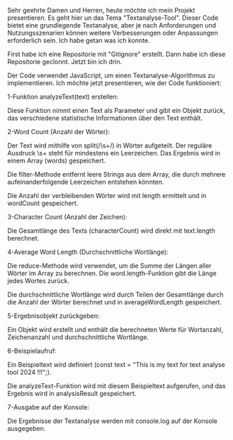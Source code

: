 
Sehr geehrte Damen und Herren,
heute möchte ich mein Projekt presentieren. Es geht hier un das Tema "Textanalyse-Tool". Dieser Code bietet eine grundlegende Textanalyse, aber je nach Anforderungen und Nutzungsszenarien können weitere Verbesserungen oder Anpassungen erforderlich sein. Ich habe getan was ich konnte.

First habe ich eine Repositorie mit "Gitignore" erstellt. Dann habe ich diese Repositorie geclonnt. Jetzt bin ich drin.

Der Code verwendet JavaScript, um einen Textanalyse-Algorithmus zu implementieren. Ich möchte jetzt presentieren, wie der Code funktioniert:

1-Funktion analyzeText(text) erstellen:

Diese Funktion nimmt einen Text als Parameter und gibt ein Objekt zurück, das verschiedene statistische Informationen über den Text enthält.

2-Word Count (Anzahl der Wörter):

  Der Text wird mithilfe von split(/\s+/) in Wörter aufgeteilt. Der reguläre Ausdruck \s+ steht für mindestens ein Leerzeichen. Das Ergebnis wird in einem Array (words) gespeichert.

  Die filter-Methode entfernt leere Strings aus dem Array, die durch mehrere aufeinanderfolgende Leerzeichen entstehen könnten.

  Die Anzahl der verbleibenden Wörter wird mit length ermittelt und in wordCount gespeichert.

3-Character Count (Anzahl der Zeichen):

  Die Gesamtlänge des Texts (characterCount) wird direkt mit text.length berechnet.

4-Average Word Length (Durchschnittliche Wortlänge):

  Die reduce-Methode wird verwendet, um die Summe der Längen aller Wörter im Array zu berechnen. Die word.length-Funktion gibt die Länge jedes Wortes zurück.
  
  Die durchschnittliche Wortlänge wird durch Teilen der Gesamtlänge durch die Anzahl der Wörter berechnet und in averageWordLength gespeichert.

5-Ergebnisobjekt zurückgeben:

 Ein Objekt wird erstellt und enthält die berechneten Werte für Wortanzahl, Zeichenanzahl und durchschnittliche Wortlänge.

6-Beispielaufruf:

 Ein Beispieltext wird definiert (const text = "This is my text for text analyse tool 2024 !!!";).

 Die analyzeText-Funktion wird mit diesem Beispieltext aufgerufen, und das Ergebnis wird in analysisResult gespeichert.

7-Ausgabe auf der Konsole:

 Die Ergebnisse der Textanalyse werden mit console.log auf der Konsole ausgegeben.